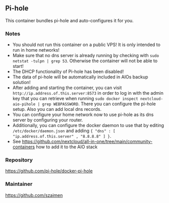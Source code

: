 ## Pi-hole
This container bundles pi-hole and auto-configures it for you.

### Notes
- You should not run this container on a public VPS! It is only intended to run in home networks!
- Make sure that no dns server is already running by checking with `sudo netstat -tulpn | grep 53`. Otherwise the container will not be able to start!
- The DHCP functionality of Pi-hole has been disabled!
- The data of pi-hole will be automatically included in AIOs backup solution!
- After adding and starting the container, you can visit `http://ip.address.of.this.server:8573` in order to log in with the admin key that you can retrieve when running `sudo docker inspect nextcloud-aio-pihole | grep WEBPASSWORD`. There you can configure the pi-hole setup. Also you can add local dns records.
- You can configure your home network now to use pi-hole as its dns server by configuring your router.
- Additionally, you can configure the docker daemon to use that by editing `/etc/docker/daemon.json` and adding ` { "dns" : [ "ip.address.of.this.server" , "8.8.8.8" ] } `.
- See https://github.com/nextcloud/all-in-one/tree/main/community-containers how to add it to the AIO stack

### Repository
https://github.com/pi-hole/docker-pi-hole

### Maintainer
https://github.com/szaimen
